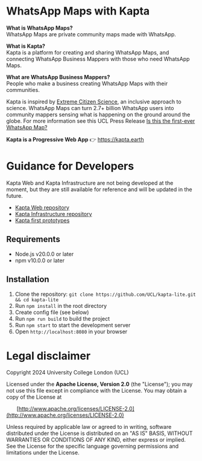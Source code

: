 # WhatsApp Maps with Kapta

**What is WhatsApp Maps?**  
WhatsApp Maps are private community maps made with WhatsApp.

**What is Kapta?**  
Kapta is a platform for creating and sharing WhatsApp Maps, and connecting WhatsApp Business Mappers with those who need WhatsApp Maps.

**What are WhatsApp Business Mappers?**  
People who make a business creating WhatsApp Maps with their communities.

Kapta is inspired by [Extreme Citizen Science](https://www.ucl.ac.uk/extreme-citizen-science/), an inclusive approach to science. WhatsApp Maps can turn 2.7+ billion WhatsApp users into community mappers sensing what is happening on the ground around the globe. For more information see this UCL Press Release
[Is this the first-ever WhatsApp Map?](https://www.ucl.ac.uk/geography/news/2024/dec/first-ever-whatsapp-map)

**Kapta is a Progressive Web App** 👉 https://kapta.earth

# Guidance for Developers

Kapta Web and Kapta Infrastructure are not being developed at the moment, but they are still available for reference and will be updated in the future.

- [Kapta Web repository](https://github.com/UCL/kapta-web)
- [Kapta Infrastructure repository](https://github.com/UCL/kapta-infrastructure)
- [Kapta first prototypes](https://github.com/MarcosMoreu/Kapta-Prototyping/commit/a06af733f0179d17b44190a7791395d624034477)

  
## Requirements

- Node.js v20.0.0 or later
- npm v10.0.0 or later

## Installation

1. Clone the repository: `git clone https://github.com/UCL/kapta-lite.git && cd kapta-lite`
2. Run `npm install` in the root directory
3. Create config file (see below)
4. Run `npm run build` to build the project
5. Run `npm start` to start the development server
6. Open `http://localhost:8080` in your browser

# Legal disclaimer

Copyright 2024 University College London (UCL)

Licensed under the **Apache License, Version 2.0** (the "License");
you may not use this file except in compliance with the License.
You may obtain a copy of the License at

&nbsp;&nbsp;&nbsp;&nbsp;&nbsp;&nbsp;&nbsp;[http://www.apache.org/licenses/LICENSE-2.0](http://www.apache.org/licenses/LICENSE-2.0)

Unless required by applicable law or agreed to in writing, software
distributed under the License is distributed on an "AS IS" BASIS,
WITHOUT WARRANTIES OR CONDITIONS OF ANY KIND, either express or implied.
See the License for the specific language governing permissions and
limitations under the License.
